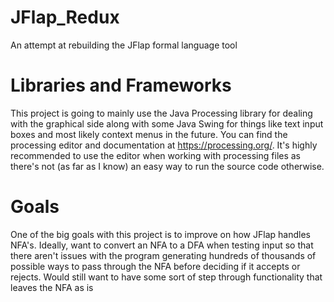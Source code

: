 # JFlap_Redux
An attempt at rebuilding the JFlap formal language tool

# Libraries and Frameworks
This project is going to mainly use the Java Processing library for dealing with the graphical side along with some Java Swing for things like text input boxes and most likely context menus in the future.
You can find the processing editor and documentation at https://processing.org/. It's highly recommended to use the editor when working with processing files as there's not (as far as I know) an easy way to run the source code otherwise.

# Goals
One of the big goals with this project is to improve on how JFlap handles NFA's.
Ideally, want to convert an NFA to a DFA when testing input so that there aren't issues with the program generating hundreds of thousands of possible ways to pass through the NFA before deciding if it accepts or rejects.
Would still want to have some sort of step through functionality that leaves the NFA as is
